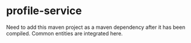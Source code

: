 # profile-service
Need to add this maven project as a maven dependency after it has been compiled.
Common entities are integrated here.
